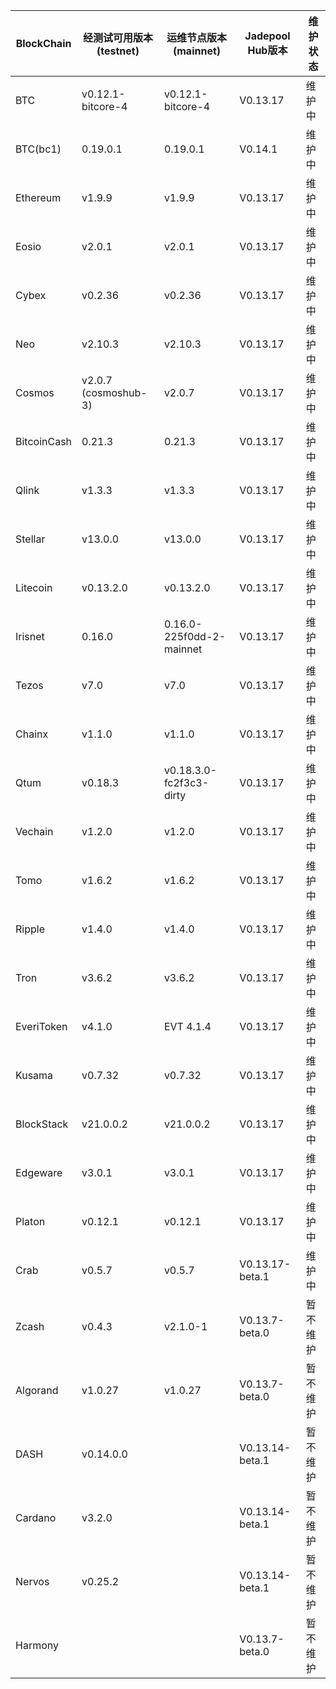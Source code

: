| BlockChain  | 经测试可用版本(testnet)| 运维节点版本(mainnet) | Jadepool Hub版本 | 维护状态 |
| ----------- | ---------- | ---------- | ---------- | ---------- |
| BTC         | v0.12.1-bitcore-4    |    v0.12.1-bitcore-4  | V0.13.17 | 维护中 |
| BTC(bc1)    | 0.19.0.1    |    0.19.0.1  | V0.14.1 | 维护中 |
| Ethereum    | v1.9.9     |     	v1.9.9 | V0.13.17 | 维护中 |
| Eosio       | v2.0.1 | v2.0.1 | V0.13.17 | 维护中 |
| Cybex       | v0.2.36    |   	v0.2.36  | V0.13.17 | 维护中 |
| Neo         | v2.10.3    |    	v2.10.3 | V0.13.17    | 维护中 |
| Cosmos      | v2.0.7 (cosmoshub-3)     |  v2.0.7  | V0.13.17 | 维护中 |
| BitcoinCash | 0.21.3     | 0.21.3   | V0.13.17 | 维护中 |
| Qlink       | v1.3.3     |  	v1.3.3    | V0.13.17 | 维护中 |
| Stellar     | v13.0.0    |  v13.0.0   | V0.13.17 | 维护中 |
| Litecoin    | v0.13.2.0    |   v0.13.2.0   | V0.13.17 | 维护中 |
| Irisnet     | 0.16.0    |  0.16.0-225f0dd-2-mainnet	   | V0.13.17 | 维护中 |
| Tezos       | v7.0   | v7.0     | V0.13.17 | 维护中 |
| Chainx      | v1.1.0     |  v1.1.0    | V0.13.17 | 维护中 |
| Qtum        | v0.18.3    |  v0.18.3.0-fc2f3c3-dirty   | V0.13.17 | 维护中 |
| Vechain     | v1.2.0     |  v1.2.0    | V0.13.17 | 维护中 |
| Tomo        | v1.6.2     |   v1.6.2   | V0.13.17 | 维护中 |
| Ripple      | v1.4.0     |  	v1.4.0    | V0.13.17 | 维护中 |
| Tron        | v3.6.2 |     	v3.6.2       | V0.13.17 | 维护中 |
| EveriToken  | v4.1.0 |     EVT 4.1.4       | V0.13.17 | 维护中 |
| Kusama      | v0.7.32    |  v0.7.32   | V0.13.17 | 维护中 |
| BlockStack  | v21.0.0.2 |     	v21.0.0.2       | V0.13.17 | 维护中 |
| Edgeware    | v3.0.1    | v3.0.1     |  V0.13.17          | 维护中 |
| Platon      | v0.12.1   | v0.12.1  |  V0.13.17  | 维护中 |
| Crab        |  v0.5.7   |   v0.5.7      |  V0.13.17-beta.1  | 维护中 |
| Zcash       | v0.4.3     |   	v2.1.0-1   | V0.13.7-beta.0 | 暂不维护 |
| Algorand    | v1.0.27    |  v1.0.27    | V0.13.7-beta.0 | 暂不维护 |
| DASH        | v0.14.0.0   |        |  V0.13.14-beta.1  | 暂不维护 |
| Cardano     | v3.2.0     |            | V0.13.14-beta.1           | 暂不维护 |
| Nervos      | v0.25.2   |            |  V0.13.14-beta.1        | 暂不维护 |
| Harmony     |            |            | V0.13.7-beta.0 | 暂不维护 |
